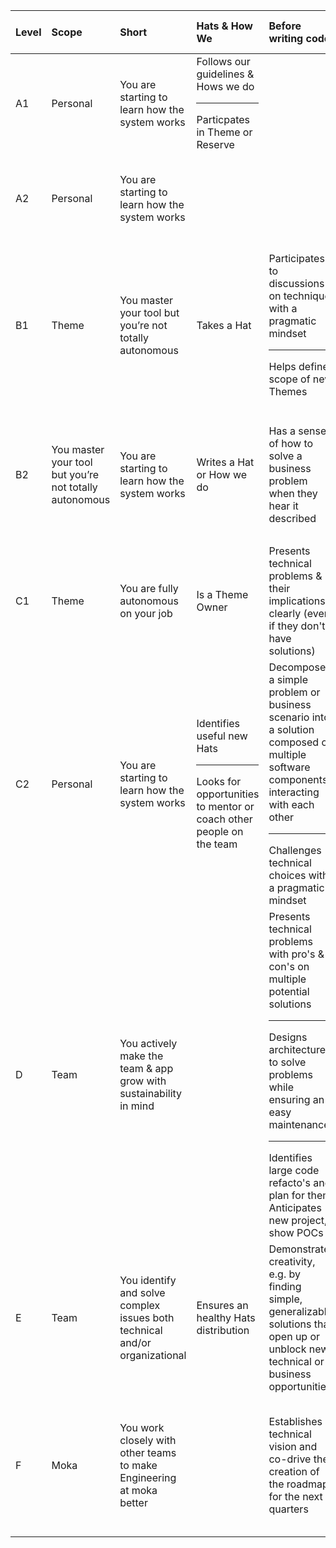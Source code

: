 | Level | Scope | Short | Hats & How We | Before writing code | When writing code | After writing code | Around writing code | Data |
| :--- | :--- | :--- | :--- | :--- | :--- | :--- | :--- | :--- |
| A1 | Personal | You are starting to learn how the system works | Follows our guidelines & Hows we do <hr/> Particpates in Theme or Reserve |  |  |  |  | Comments the queries |
| A2 | Personal | You are starting to learn how the system works |  |  | Completes clearly-defined tasks and reports blockers | Writes pull requests that are easy to review and test |  | Writes self-explanatory queries |
| B1 | Theme | You master your tool but you’re not totally autonomous | Takes a Hat | Participates to discussions on technique, with a pragmatic mindset <hr/> Helps define scope of new Themes | Owns the implementation of their projects once the scope is clearly defined <hr/> Demonstrates willingness to work on all parts of the codebase | Catches their mistakes before opening their PRs for review |  | Writes self-explanatory queries |
| B2 | You master your tool but you’re not totally autonomous | You are starting to learn how the system works | Writes a Hat or How we do | Has a sense of how to solve a business problem when they hear it described |  | Writes pull requests that are easy to review and test | Writes and maintains clear documentation | Makes dashboards known and accessible <hr/> Able to maintain other's dashboards and queries |
| C1 | Theme | You are fully autonomous on your job | Is a Theme Owner | Presents technical problems & their implications clearly (even if they don't have solutions) | Works on all parts of the codebase |  |  | Anticipates /presents data structure changes implications |
| C2 | Personal | You are starting to learn how the system works | Identifies useful new Hats <hr/> Looks for opportunities to mentor or coach other people on the team | Decomposes a simple problem or business scenario into a solution composed of multiple software components interacting with each other <hr/> Challenges technical choices with a pragmatic mindset | Navigates through a large code base and debugs others’ code |  |  | Decomposes a problem or business scenario into a solution composed of multiple information sources |
| D | Team | You actively make the team & app grow with sustainability in mind |  | Presents technical problems with pro's & con's on multiple potential solutions <hr/> Designs architecture to solve problems while ensuring an easy maintenance" <hr/> Identifies large code refacto's and plan for them Anticipates new project, show POCs | Writes straightforward code | Writes pull requests that are easy to review and test | Works on all parts of the stack | Writes self-explanatory queries |
| E | Team | You identify and solve complex issues both technical and/or organizational | Ensures an healthy Hats distribution | Demonstrates creativity, e.g. by finding simple, generalizable solutions that open up or unblock new technical or business opportunities | Completes clearly-defined tasks and reports blockers | Writes pull requests that are easy to review and test | Understands the entire technology ecosystem (even outside moka) | Writes self-explanatory queries |
| F | Moka | You work closely with other teams to make Engineering at moka better |  | Establishes a technical vision and co-drive the creation of the roadmap for the next quarters | Completes clearly-defined tasks and reports blockers |  | Knows which levers to pull to drive meaningful results and understand the wider, cross-functional implications of their work. |  |